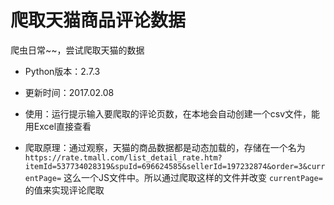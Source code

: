 # 爬取天猫商品评论数据

爬虫日常~~，尝试爬取天猫的数据

* Python版本：2.7.3

* 更新时间：2017.02.08

* 使用：运行提示输入要爬取的评论页数，在本地会自动创建一个csv文件，能用Excel直接查看

* 爬取原理：通过观察，天猫的商品数据都是动态加载的，存储在一个名为 `https://rate.tmall.com/list_detail_rate.htm?itemId=537734028319&spuId=696624585&sellerId=197232874&order=3&currentPage=` 这么一个JS文件中。所以通过爬取这样的文件并改变 `currentPage=` 的值来实现评论爬取
